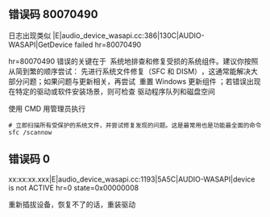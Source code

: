 ## 错误码 80070490

日志出现类似 |E|audio_device_wasapi.cc:386|130C|AUDIO-WASAPI|GetDevice failed hr=80070490

hr=80070490 错误的关键在于 ​​ 系统地排查和修复受损的系统组件 ​​。建议你按照从简到繁的顺序尝试：​​ 先进行系统文件修复（SFC 和 DISM）​​，这通常能解决大部分问题；如果问题与更新相关，再尝试 ​​ 重置 Windows 更新组件 ​​；若错误出现在特定的驱动或软件安装场景，则可检查 ​​ 驱动程序队列和磁盘空间 ​​

使用 CMD 用管理员执行

```shell
# ​​立即扫描所有受保护的系统文件，并尝试修复发现的问题​​。这是最常用也是功能最全面的命令
sfc /scannow
```

## 错误码 0

xx:xx:xx.xxx|E|audio_device_wasapi.cc:1193|5A5C|AUDIO-WASAPI|device is not ACTIVE hr=0 state=0x00000008

重新插拔设备，恢复不了的话，重装驱动
